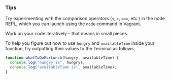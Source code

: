 ### Tips

Try experimenting with the comparison operators (`<`, `>`, `===`, etc.) in the node REPL, which you can launch using the `node` command in Vagrant.

Work on your code iteratively – that means in small pieces. 

To help you figure out how to use `hungry` and `availableTime` inside your function, try outputting their values to the Terminal as follows. 

```javascript
function whatToDoForLunch(hungry, availableTime) {
  console.log("hungry is", hungry);
  console.log("availableTime is", availableTime);
} 
```
